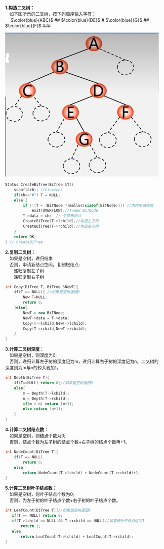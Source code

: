 **1.构造二叉树：**  
  　如下图所示的二叉树，按下列顺序输入字符：  
  　 $\color{blue}{ABC}$ ## $\color{blue}{DE}$ # $\color{blue}{G}$ ## $\color{blue}{F}$ ###
  <div><img src="./images/构造二叉树.png"> </img></div>  
  
```cpp  
Status CreateBiTree(BiTree &T){
    scanf(&ch); //cin>>ch;
    if(ch=="#") T = NULL;
    else {
        if (!(T = (BiTNode *)malloc(sizeof(BiTNode)))) //内存申请失败
            exit(OVERFLOW);//T=new BiTNode
        T->data = ch;  // 生成根结点
        CreateBiTree(T->lchild);//构造左子树
        CreateBiTree(T->rchild);//构造右子树
    }
    return OK;
} // CreateBiTree
```

**2.复制二叉树：**  
　如果是空树，递归结束  
　否则，申请新结点空间，复制根结点:  
　　递归复制左子树  
　　递归复制右子树
```cpp
int Copy(BiTree T, BiTree &NewT){
    if(T == NULL){ //如果是空树返回0
        New T=NULL;
        return 0;
    }else{
        NewT = new BiTNode;
        NewT->data = T->data;
        Copy(T->lchild,NewT->lchild);
        Copy(T->rchild,NewT->rchild);
    }
}
```

**3.计算二叉树深度：**  
　如果是空树，则深度为0;  
　否则，递归计算左子树的深度记为m，递归计算右子树的深度记为n，二又树的深度则为m与n的较大者加1。  
```cpp
int Depth(BiTree T){
    if(T==NULL) return 0;//如果是空树返回0
    else{
        m = Depth(T->lchild);
        n = Depth(T->rchild);
        if(m > n) return (m+1);
        else return (n+1);
    }
}
```

**4.计算二叉树结点数：**  
　如果是空树，则结点个数为0;  
　否则，结点个数为左子树的结点个数+右子树的结点个数再+1。  
```cpp
int NodeCount(BiTree T){
    if(T == NULL)
        return 0;
    else
        return NodeCount(T->lchild) + NodeCount(T->rchild)+1;
}
```

**5.计算二叉树叶子结点数：**  
　如果是空树，则叶子结点个数为0;  
　否则，为左子树的叶子结点个数+右子树的叶子结点个数。  
 ```cpp
int LeafCount(BiTree T){//如果是空树返回0
    if(T == NULL) return 0;
    if(T->lchild == NULL && T->rchild == NULL)//如果是叶子结点返回1
        return 1;
    else
        return LeafCount(T->lchild) + LeafCount(T->rchild);
}
```
